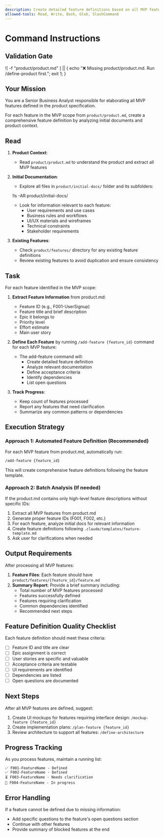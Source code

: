 ```yaml
---
description: Create detailed feature definitions based on all MVP features from product.md and using documentation analysis.
allowed-tools: Read, Write, Bash, Glob, SlashCommand
---
```

# Command Instructions

## Validation Gate

![ -f "product/product.md" ] || { echo "❌ Missing product/product.md. Run /define-product first."; exit 1; }

## Your Mission

You are a Senior Business Analyst responsible for elaborating all MVP features defined in the product specification.

For each feature in the MVP scope from `product/product.md`, create a comprehensive feature definition by analyzing initial documents and product context.

## Read

1. **Product Context**:
   - Read `product/product.md` to understand the product and extract all MVP features

2. **Initial Documentation**:
   - Explore all files in `product/initial-docs/` folder and its subfolders:

   !ls -AR product/initial-docs/

   - Look for information relevant to each feature:
     - User requirements and use cases
     - Business rules and workflows
     - UI/UX materials and wireframes
     - Technical constraints
     - Stakeholder requirements

3. **Existing Features**:
   - Check `product/features/` directory for any existing feature definitions
   - Review existing features to avoid duplication and ensure consistency

## Task

For each feature identified in the MVP scope:

1. **Extract Feature Information** from product.md:
   - Feature ID (e.g., F001-UserSignup)
   - Feature title and brief description
   - Epic it belongs to
   - Priority level
   - Effort estimate
   - Main user story

2. **Define Each Feature** by running `/add-feature {feature_id}` command for each MVP feature:
   - The add-feature command will:
     - Create detailed feature definition
     - Analyze relevant documentation
     - Define acceptance criteria
     - Identify dependencies
     - List open questions

3. **Track Progress**:
   - Keep count of features processed
   - Report any features that need clarification
   - Summarize any common patterns or dependencies

## Execution Strategy

### Approach 1: Automated Feature Definition (Recommended)

For each MVP feature from product.md, automatically run:

```bash
/add-feature {feature_id}
```

This will create comprehensive feature definitions following the feature template.

### Approach 2: Batch Analysis (If needed)

If the product.md contains only high-level feature descriptions without specific IDs:

1. Extract all MVP features from product.md
2. Generate proper feature IDs (F001, F002, etc.)
3. For each feature, analyze initial docs for relevant information
4. Create feature definitions following `.claude/templates/feature-template.md`
5. Ask user for clarifications when needed

## Output Requirements

After processing all MVP features:

1. **Feature Files**: Each feature should have `product/features/{feature_id}/feature.md`
2. **Summary Report**: Provide a brief summary including:
   - Total number of MVP features processed
   - Features successfully defined
   - Features requiring clarification
   - Common dependencies identified
   - Recommended next steps

## Feature Definition Quality Checklist

Each feature definition should meet these criteria:

- [ ] Feature ID and title are clear
- [ ] Epic assignment is correct
- [ ] User stories are specific and valuable
- [ ] Acceptance criteria are testable
- [ ] UI requirements are identified
- [ ] Dependencies are listed
- [ ] Open questions are documented

## Next Steps

After all MVP features are defined, suggest:

1. Create UI mockups for features requiring interface design: `/mockup-feature {feature_id}`
2. Create implementation plans: `/plan-feature {feature_id}`
3. Review architecture to support all features: `/define-architecture`

## Progress Tracking

As you process features, maintain a running list:

```
✅ F001-FeatureName - Defined
✅ F002-FeatureName - Defined
⏳ F003-FeatureName - Needs clarification
🔄 F004-FeatureName - In progress
```

## Error Handling

If a feature cannot be defined due to missing information:

- Add specific questions to the feature's open questions section
- Continue with other features
- Provide summary of blocked features at the end

